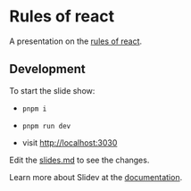 # Rules of react

A presentation on the [rules of react](https://react.dev/reference/rules).

## Development

To start the slide show:

- `pnpm i`
- `pnpm run dev`

- visit <http://localhost:3030>

Edit the [slides.md](./slides.md) to see the changes.

Learn more about Slidev at the [documentation](https://sli.dev/).
